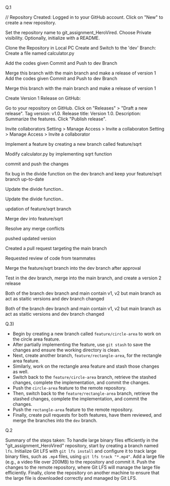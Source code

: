 
Q.1

// Repository Created:
Logged in to your GitHub account.
Click on "New" to create a new repository.

Set the repository name to git_assignment_HeroVired.
Choose Private visibility.
Optionally, initialize with a README.

Clone the Repository in Local PC
Create and Switch to the 'dev' Branch:
Create a file named calculator.py

Add the codes given
Commit and Push to dev Branch

Merge this branch with the main branch and make a release of version 1
Add the codes given 
Commit and Push to dev Branch

Merge this branch with the main branch and make a release of version 1

Create Version 1 Release on GitHub:

Go to your repository on GitHub.
Click on "Releases" > "Draft a new release".
Tag version: v1.0.
Release title: Version 1.0.
Description: Summarize the features.
Click "Publish release".

Invite collaborators
Setting > Manage Access > Invite a collaboraton
Setting > Manage Access > Invite a collaborator 

Implement a feature by creating a new branch called feature/sqrt

Modify calculator.py by implementing sqrt function

commit and push the changes

fix bug in the divide function on the dev branch and keep your feature/sqrt branch up-to-date

Update the divide function..

Update the divide function.. 


updation of feature/sqrt branch

Merge dev into feature/sqrt

Resolve any merge conflicts

pushed updated version

Created a pull request targeting the main branch

Requested review of code from teammates

Merge the feature/sqrt branch into the dev branch after approval

Test in the dev branch, merge into the main branch, and create a version 2 release


Both of the branch dev branch and main contain v1, v2 but main branch as act as staitic versions and dev branch changed

Both of the branch dev branch and main contain v1, v2 but main branch as act as staitic versions and dev branch changed 


Q.3)


- Begin by creating a new branch called `feature/circle-area` to work on the circle area feature.
- After partially implementing the feature, use `git stash` to save the changes and ensure the working directory is clean.
- Next, create another branch, `feature/rectangle-area`, for the rectangle area feature.
- Similarly, work on the rectangle area feature and stash those changes as well.
- Switch back to the `feature/circle-area` branch, retrieve the stashed changes, complete the implementation, and commit the changes.
- Push the `circle-area` feature to the remote repository.
- Then, switch back to the `feature/rectangle-area` branch, retrieve the stashed changes, complete the implementation, and commit the changes.
- Push the `rectangle-area` feature to the remote repository.
- Finally, create pull requests for both features, have them reviewed, and merge the branches into the `dev` branch.


Q.2

Summary of the steps taken:
To handle large binary files efficiently in the "git_assignment_HeroVired" repository, 
start by creating a branch named `lfs`. Initialize Git LFS with `git lfs install` and 
configure it to track large binary files, such as `.mp4` files, using `git lfs track "*.mp4"`. 
Add a large file (e.g., a video file over 200MB) to the repository and commit it. 
Push the changes to the remote repository, where Git LFS will manage the large file efficiently. 
Finally, clone the repository on another machine to ensure that the large file is downloaded correctly and managed by Git LFS.

